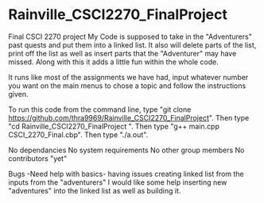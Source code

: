 # Rainville_CSCI2270_FinalProject
Final CSCI 2270 project
My Code is supposed to take in the "Adventurers" past quests and put them into a linked list. It also will delete parts of the list, print off the list as well as insert parts that the "Adventurer" may have missed. Along with this it adds a little fun within the whole code. 

It runs like most of the assignments we have had, input whatever number you want on the main menus to chose a topic and follow the instructions given. 

To run this code from the command line, type "git clone https://github.com/thra9969/Rainville_CSCI2270_FinalProject". Then type "cd Rainville_CSCI2270_FinalProject ". Then type "g++ main.cpp CSCI_2270_Final.cbp". Then type "./a.out".

No dependancies
No system requirements
No other group members
No contributors "yet"

Bugs -Need help with basics- having issues creating linked list from the inputs from the "adventurers"
I would like some help inserting new "adventures" into the linked list as well as building it.
